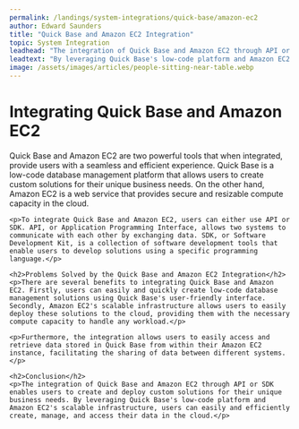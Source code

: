 ```yaml
---
permalink: /landings/system-integrations/quick-base/amazon-ec2
author: Edward Saunders
title: "Quick Base and Amazon EC2 Integration"
topic: System Integration
leadhead: "The integration of Quick Base and Amazon EC2 through API or SDK enables users to create and deploy custom solutions for their unique business needs"
leadtext: "By leveraging Quick Base's low-code platform and Amazon EC2's scalable infrastructure, users can easily and efficiently create, manage, and access their data in the cloud."
image: /assets/images/articles/people-sitting-near-table.webp
---
```

<div class="arttext">	<h1>Integrating Quick Base and Amazon EC2</h1>
	<p>Quick Base and Amazon EC2 are two powerful tools that when integrated, provide users with a seamless and efficient experience. Quick Base is a low-code database management platform that allows users to create custom solutions for their unique business needs. On the other hand, Amazon EC2 is a web service that provides secure and resizable compute capacity in the cloud.</p>

	<p>To integrate Quick Base and Amazon EC2, users can either use API or SDK. API, or Application Programming Interface, allows two systems to communicate with each other by exchanging data. SDK, or Software Development Kit, is a collection of software development tools that enable users to develop solutions using a specific programming language.</p>

	<h2>Problems Solved by the Quick Base and Amazon EC2 Integration</h2>
	<p>There are several benefits to integrating Quick Base and Amazon EC2. Firstly, users can easily and quickly create low-code database management solutions using Quick Base's user-friendly interface. Secondly, Amazon EC2's scalable infrastructure allows users to easily deploy these solutions to the cloud, providing them with the necessary compute capacity to handle any workload.</p>

	<p>Furthermore, the integration allows users to easily access and retrieve data stored in Quick Base from within their Amazon EC2 instance, facilitating the sharing of data between different systems.</p>

	<h2>Conclusion</h2>
	<p>The integration of Quick Base and Amazon EC2 through API or SDK enables users to create and deploy custom solutions for their unique business needs. By leveraging Quick Base's low-code platform and Amazon EC2's scalable infrastructure, users can easily and efficiently create, manage, and access their data in the cloud.</p>
</div>